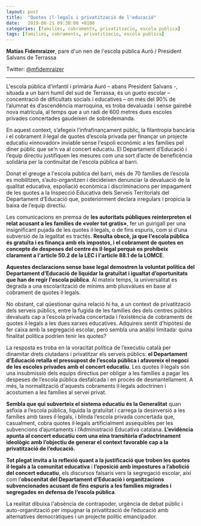 ```yaml
---
layout: post
title:  "Quotes il·legals i privatització de l'educació"
date:   2019-06-21 09:30:00 +0100
categories: [families, cobraments, privatitzacio, escola publica]
tags: [families, cobraments, privatitzacio, escola publica]
---
```



**Matías Fidemraizer**, pare d'un nen de l'escola pública Auró / President Salvans de Terrassa

Twitter: [@mfidemraizer](https://twitter.com/mfidemraizer)

----


L'escola pública d’infantil i primària Auró – abans President Salvans -, situada a un barri humil del sud de Terrassa, és un gueto escolar – concentració de dificultats socials i educatives – on més del 90% de l’alumnat és d’ascendència marroquina, es troba devaluada i sense gairebé nova matrícula, al temps que a un radi de 600 metres dues escoles privades concertades gaudeixen de sobredemanda.

En aquest context, s’afegeix l’infrafinançament públic, la filantropia bancària i el cobrament il·legal de quotes d’escola privada per finançar un projecte educatiu «innovador» inviable sense l'espoli econòmic a les famílies pel diner públic que se’n va al concert educatiu. El Departament d’Educació i l’equip directiu justifiquen les mesures com una sort d’acte de beneficència solidària per la continuïtat de l'escola pública al barri.

Donat el greuge a l'escola pública del barri, més de 70 famílies de l’escola es mobilitzen, s’auto-organitzen i decideixen denunciar la devaluació de la qualitat educativa, espoliació econòmica i discriminacions per impagament de les quotes a la Inspecció Educativa dels Serveis Territorials del Departament d’Educació que, posteriorment declara irregulars i propicia la baixa de l’equip directiu.

Les comunicacions en premsa de **les autoritats públiques reinterpreten el relat acusant a les famílies de «voler tot gratis»**, fer un guirigall per una insignificant pujada de les quotes il·legals, o de fins espuris, com si d’una subversió de la legalitat es tractés. **Resulta obscè, ja que l'escola pública és gratuïta i es finança amb els impostos, i el cobrament de quotes en concepte de despeses del centre és il·legal perquè es prohibeix clarament a l'article 50.2 de la LEC i l'article 88.1 de la LOMCE**.

**Aquestes declaracions sense base legal demostren la voluntat política del Departament d’Educació de liquidar la gratuïtat i igualtat d’oportunitats que han de regir l'escola pública**. Al mateix temps, la universalitat es degrada a una escolarització de mínims amb plusvàlues en base al cobrament de quotes il·legals.

No obstant, cal qüestionar quina relació hi ha, a un context de privatització dels serveis públics, entre la fugida de les famílies des dels centres públics devaluats cap a l’escola privada concertada i l’existència de cobraments de quotes il·legals a les dues xarxes educatives. Adquireix sentit d'hipòtesi de fer caixa amb la segregació escolar, però sembla una anàlisi limitada: quina finalitat política podrien tenir les quotes?

La resposta es troba en la voracitat política de l’executiu català per dinamitar drets ciutadans i privatitzar els serveis públics: **el Departament d’Educació retalla el pressupost de l’escola pública i afavoreix el negoci de les escoles privades amb el concert educatiu**. Les quotes il·legals són una insubmissió dels equips directius per obligar a les famílies a pagar les despeses de l’escola pública desfalcada i en procés de desmantellament. A més, la normalització d'aquests cobraments il·legals adoctrinen i acostumen a les famílies al servei privat.

**Sembla que qui subverteix el sistema educatiu és la Generalitat** quan asfixia a l’escola pública, liquida la gratuïtat i carrega la desinversió a les famílies amb taxes il·legals, i blinda l’escola privada concertada que, casualment, cobra quotes il·legals artificialment assequibles per les subvencions d’ajuntaments i l’Administració Educativa catalana. **L’evidència apunta al concert educatiu com una eina transitòria d’adoctrinament ideològic amb l’objectiu de generar el context favorable cap a la privatització de l’educació.**

**Tot plegat invita a la reflexió quant a la justificació que troben les quotes il·legals a la comunitat educativa** i **l’oposició amb impostures a l’abolició del concert educatiu**, els discursos falsaris vers la segregació escolar, així com l’**obscenitat del Departament d’Educació i organitzacions subvencionades acusant de fins espuris a les famílies migrades i segregades en defensa de l’escola pública**.

La realitat dibuixa l'absència de contrapoder, urgència de debat públic i auto-organització per impugnar la privatització de l’educació amb alternatives democràtiques i un projecte polític emancipador.
